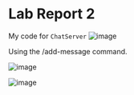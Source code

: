 # Lab Report 2	

My code for `ChatServer`
![image](https://github.com/Omeggos/cse15l-lab-reports/assets/105466539/77db3626-cad6-4bf5-adc6-f1c34381ad44)

Using the /add-message command. 

![image](https://github.com/Omeggos/cse15l-lab-reports/assets/105466539/3e531015-d0f0-448e-9f57-78fceb569d6b)



![image](https://github.com/Omeggos/cse15l-lab-reports/assets/105466539/82f44621-08ca-4241-99a4-5da5687dcdcc)

